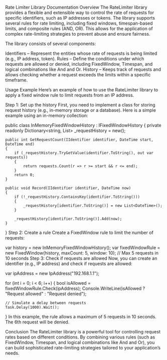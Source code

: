 
Rate Limiter Library Documentation
Overview
The RateLimiter library provides a flexible and extensible way to control the rate of requests for specific identifiers, such as IP addresses or tokens. The library supports several rules for rate limiting, including fixed windows, timespan-based limits, and composite rules (AND, OR). This allows for the application of complex rate-limiting strategies to prevent abuse and ensure fairness.

The library consists of several components:

Identifiers – Represent the entities whose rate of requests is being limited (e.g., IP address, token).
Rules – Define the conditions under which requests are allowed or denied, including FixedWindow, Timespan, and logical combinations like And and Or.
History – Keeps track of requests and allows checking whether a request exceeds the limits within a specific timeframe.

Usage Example
Here’s an example of how to use the RateLimiter library to apply a fixed window rule to limit requests from an IP address.

Step 1: Set up the history
First, you need to implement a class for storing request history (e.g., in-memory storage or a database). Here is a simple example using an in-memory collection:


public class InMemoryFixedWindowHistory : IFixedWindowHistory
{
    private readonly Dictionary<string, List<DateTime>> _requestHistory = new();

    public int GetRequestCount(IIdentifier identifier, DateTime start, DateTime end)
    {
        if (_requestHistory.TryGetValue(identifier.ToString(), out var requests))
        {
            return requests.Count(r => r >= start && r <= end);
        }
        return 0;
    }

    public void Record(IIdentifier identifier, DateTime now)
    {
        if (!_requestHistory.ContainsKey(identifier.ToString()))
        {
            _requestHistory[identifier.ToString()] = new List<DateTime>();
        }

        _requestHistory[identifier.ToString()].Add(now);
    }
}
Step 2: Create a rule
Create a FixedWindow rule to limit the number of requests:


var history = new InMemoryFixedWindowHistory();
var fixedWindowRule = new FixedWindow(history, maxCount: 5, window: 10); // Max 5 requests in 10 seconds
Step 3: Check if requests are allowed
Now, you can create an identifier (e.g., IP address) and check if requests are allowed:


var ipAddress = new IpAddress("192.168.1.1");

for (int i = 0; i < 6; i++)
{
    bool isAllowed = fixedWindowRule.Check(ipAddress);
    Console.WriteLine(isAllowed ? "Request allowed" : "Request denied");

    // Simulate a delay between requests
    Task.Delay(1000).Wait();
}
In this example, the rule allows a maximum of 5 requests in 10 seconds. The 6th request will be denied.

Conclusion
The RateLimiter library is a powerful tool for controlling request rates based on different conditions. By combining various rules (such as FixedWindow, Timespan, and logical combinations like And and Or), you can build sophisticated rate-limiting strategies tailored to your application’s needs.
